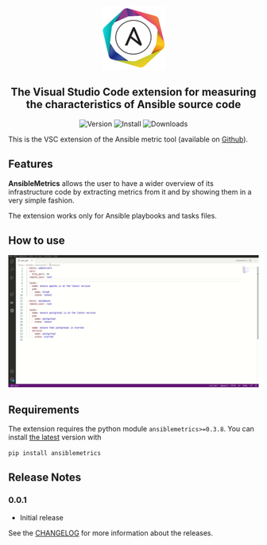 <p align="center" width="100%">
    <img src="media/logo128x128.png"> 
</p>


<h2 align="center">The Visual Studio Code extension for measuring the characteristics of Ansible source code</h2>
<p align="center">
<a><img alt="Version" src="https://img.shields.io/visual-studio-marketplace/v/radon-h2020.ansiblemetrics"></a>
<a><img alt="Install" src="https://img.shields.io/visual-studio-marketplace/i/radon-h2020.ansiblemetrics"></a>
<a><img alt="Downloads" src="https://img.shields.io/visual-studio-marketplace/d/radon-h2020.ansiblemetrics"></a>
</p>


This is the VSC extension of the Ansible metric tool (available on [Github](https://github.com/radon-h2020/radon-ansible-metrics/)).

## Features

**AnsibleMetrics** allows the user to have a wider overview of its infrastructure code by extracting metrics from it and by showing them in a very simple fashion.

The extension works only for Ansible playbooks and tasks files.


## How to use

![Alt Text](./media/AnsibleMetrics.gif)

## Requirements

The extension requires the python module ```ansiblemetrics>=0.3.8```.
You can install [the latest](https://pypi.org/project/ansiblemetrics/) version with 

```pip install ansiblemetrics```


## Release Notes

### 0.0.1
* Initial release

See the [CHANGELOG](CHANGELOG.md) for more information about the releases.
